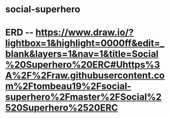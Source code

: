 # social-superhero

# ERD -- https://www.draw.io/?lightbox=1&highlight=0000ff&edit=_blank&layers=1&nav=1&title=Social%20Superhero%20ERC#Uhttps%3A%2F%2Fraw.githubusercontent.com%2Ftombeau19%2Fsocial-superhero%2Fmaster%2FSocial%2520Superhero%2520ERC

